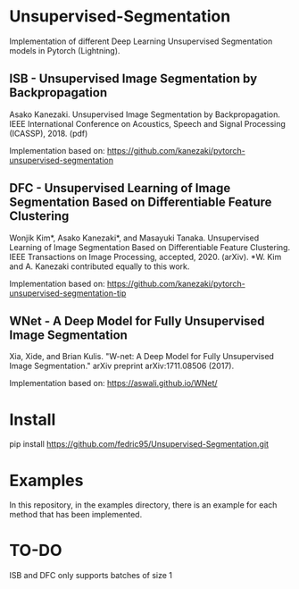 # Unsupervised-Segmentation

Implementation of different Deep Learning Unsupervised Segmentation models in Pytorch (Lightning).

## ISB - Unsupervised Image Segmentation by Backpropagation

Asako Kanezaki. Unsupervised Image Segmentation by Backpropagation. IEEE International Conference on Acoustics, Speech and Signal Processing (ICASSP), 2018. (pdf)

Implementation based on: https://github.com/kanezaki/pytorch-unsupervised-segmentation

## DFC - Unsupervised Learning of Image Segmentation Based on Differentiable Feature Clustering

Wonjik Kim*, Asako Kanezaki*, and Masayuki Tanaka. Unsupervised Learning of Image Segmentation Based on Differentiable Feature Clustering. IEEE Transactions on Image Processing, accepted, 2020. (arXiv). *W. Kim and A. Kanezaki contributed equally to this work.

Implementation based on: https://github.com/kanezaki/pytorch-unsupervised-segmentation-tip

## WNet - A Deep Model for Fully Unsupervised Image Segmentation

Xia, Xide, and Brian Kulis. "W-net: A Deep Model for Fully Unsupervised Image Segmentation." arXiv preprint arXiv:1711.08506 (2017).

Implementation based on: https://aswali.github.io/WNet/

# Install

pip install https://github.com/fedric95/Unsupervised-Segmentation.git

# Examples

In this repository, in the examples directory, there is an example for each method that has been implemented.

# TO-DO

ISB and DFC only supports batches of size 1